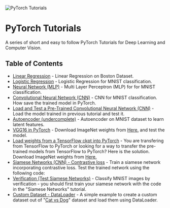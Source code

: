 
![PyTorch Tutorials](https://github.com/hadikazemi/Machine-Learning/blob/master/PyTorch/images/pytorch.jpg?raw=true)

# PyTorch Tutorials

A series of short and easy to follow PyTorch Tutorials for Deep Learning and Computer Vision.

## Table of Contents

* [Linear Regression](https://github.com/hadikazemi/Machine-Learning/blob/master/PyTorch/tutorial/linear_regression.py) - Linear Regression on Boston Dataset.
* [Logistic Regression](https://github.com/hadikazemi/Machine-Learning/blob/master/PyTorch/tutorial/logistic_regression.py) - Logistic Regression for MNIST classification.
* [Neural Network (MLP)](https://github.com/hadikazemi/Machine-Learning/blob/master/PyTorch/tutorial/neural_network_mlp.py) - Multi Layer Perceptron (MLP) for for MNIST classification.
* [Convolutional Neural Network (CNN)](https://github.com/hadikazemi/Machine-Learning/blob/master/PyTorch/tutorial/convolutional_neural_network.py) - CNN for MNIST classification. How save the trained model in PyTorch.
* [Load and Test a Pre-Trained Convolutional Neural Network (CNN)](https://github.com/hadikazemi/Machine-Learning/blob/master/PyTorch/tutorial/test_pre_trained_CNN.py) - Load the model trained in previous tutorial and test it.
* [Autoencoder (undercomplete)](https://github.com/hadikazemi/Machine-Learning/blob/master/PyTorch/tutorial/simple_autoencoder.py) - Autoencoder on MNIST dataset to learn latent features.
* [VGG16 in PyTorch](https://github.com/hadikazemi/Machine-Learning/blob/master/PyTorch/tutorial/vgg16.py) - Download ImageNet weights from [Here.](https://github.com/tensorflow/models/tree/master/slim) and test the model.
* [Load weights from a TensorFlow ckpt into PyTorch](https://github.com/hadikazemi/Machine-Learning/blob/master/PyTorch/tutorial/vgg16.py) - You are transfering from TensorFlow to PyTorch or looking for a way to transfer the pre-trained models from TensorFlow to PyTorch? Here is the solution. Download ImageNet weights from [Here.](https://github.com/tensorflow/models/tree/master/slim)
* [Siamese Networks (CNN) - Contrastive loss](https://github.com/hadikazemi/Machine-Learning/blob/master/PyTorch/tutorial/simese_cnn.py) - Train a siamese network incorporating contrastive loss. Test the trained network using the following code:
* [Verification (Test Siamese Networks)](https://github.com/hadikazemi/Machine-Learning/blob/master/PyTorch/tutorial/siamese_test.py) - Classify MNIST images by verification - you should first train your siamese network with the code in the "Siamese Networks" tutorial.
* [Custom Dataset - DataLoader](https://github.com/hadikazemi/Machine-Learning/blob/master/PyTorch/tutorial/data_loader.py) - A simple example to create a custom dataset out of "[Cat vs Dog](https://www.kaggle.com/c/dogs-vs-cats)" dataset and load them using DataLoader.
